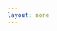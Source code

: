 ```yaml
---
layout: none
---
```


<RedoclyAPIBlock src="/firefly-services/docs/photoshop_status_rbg_createMask.json" width="600px" disableSidebar hideTryItPanel />
